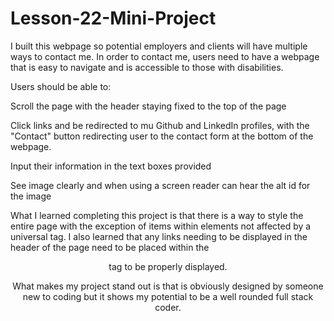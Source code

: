 # Lesson-22-Mini-Project

I built this webpage so potential employers and clients will have multiple ways to contact me. In order to contact me, users need to have a webpage that is easy to navigate and is accessible to those with disabilities. 

Users should be able to:

Scroll the page with the header staying fixed to the top of the page

Click links and be redirected to mu Github and LinkedIn profiles, with the "Contact" button redirecting user to the contact form at the bottom of the webpage. 

Input their information in the text boxes provided

See image clearly and when using a screen reader can hear the alt id for the image 



What I learned completing this project is that there is a way to style the entire page with the exception of items within elements not affected by a universal tag. I also learned that any links needing to be displayed in the header of the page need to be placed within the <header> tag to be properly displayed. 

What makes my project stand out is that is obviously designed by someone new to coding but it shows my potential to be a well rounded full stack coder. 

